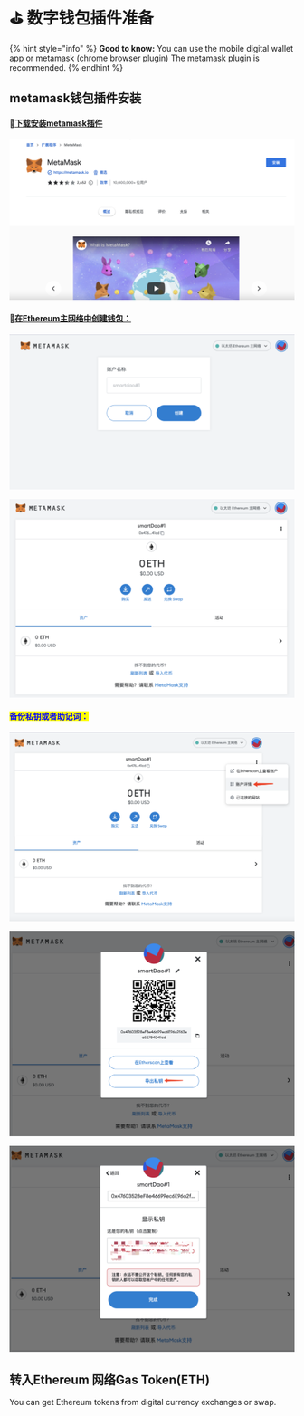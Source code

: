 # ⛳ 数字钱包插件准备

{% hint style="info" %}
**Good to know:** You can use the mobile digital wallet app or metamask (chrome browser plugin) The metamask plugin is recommended.
{% endhint %}

## metamask钱包插件安装

#### :tada:[下载安装metamask插件](https://chrome.google.com/webstore/detail/metamask/nkbihfbeogaeaoehlefnkodbefgpgknn?hl=zh-CN\&utm\_source=chrome-ntp-launcher)

![](../.gitbook/assets/image.png)

#### :tada:[在Ethereum主网络中创建钱包：](https://chrome-extension/nkbihfbeogaeaoehlefnkodbefgpgknn/home.html#new-account)

![](<../.gitbook/assets/image (6).png>)

![](<../.gitbook/assets/image (5).png>)

#### <mark style="color:blue;">备份私钥或者助记词：</mark>

![](<../.gitbook/assets/image (4).png>)

![](<../.gitbook/assets/image (7).png>)

![](<../.gitbook/assets/image (1).png>)

## 转入Ethereum 网络Gas Token(ETH)

You can get Ethereum tokens from digital currency exchanges or swap.
